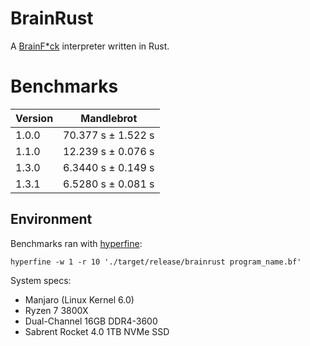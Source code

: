 # BrainRust

A [BrainF\*ck](https://en.wikipedia.org/wiki/Brainfuck) interpreter written in Rust.

# Benchmarks

| Version | Mandlebrot         |
| ------- | ------------------ |
| 1.0.0   | 70.377 s ± 1.522 s |
| 1.1.0   | 12.239 s ± 0.076 s |
| 1.3.0   | 6.3440 s ± 0.149 s |
| 1.3.1   | 6.5280 s ± 0.081 s |

## Environment

Benchmarks ran with [hyperfine](https://github.com/sharkdp/hyperfine):

```shell
hyperfine -w 1 -r 10 './target/release/brainrust program_name.bf'
```

System specs:
- Manjaro (Linux Kernel 6.0)
- Ryzen 7 3800X
- Dual-Channel 16GB DDR4-3600
- Sabrent Rocket 4.0 1TB NVMe SSD

